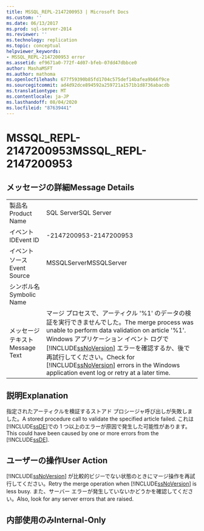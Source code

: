 ```yaml
---
title: MSSQL_REPL-2147200953 | Microsoft Docs
ms.custom: ''
ms.date: 06/13/2017
ms.prod: sql-server-2014
ms.reviewer: ''
ms.technology: replication
ms.topic: conceptual
helpviewer_keywords:
- MSSQL_REPL-2147200953 error
ms.assetid: ef9671a0-772f-4d07-bfeb-07dd47dbbce0
author: MashaMSFT
ms.author: mathoma
ms.openlocfilehash: 677f59390b85fd1704c575def14bafea9b66f9ce
ms.sourcegitcommit: ad4d92dce894592a259721a1571b1d8736abacdb
ms.translationtype: MT
ms.contentlocale: ja-JP
ms.lasthandoff: 08/04/2020
ms.locfileid: "87639441"
---
```

# <a name="mssql_repl-2147200953"></a><span data-ttu-id="c6e36-102">MSSQL_REPL-2147200953</span><span class="sxs-lookup"><span data-stu-id="c6e36-102">MSSQL_REPL-2147200953</span></span>
    
## <a name="message-details"></a><span data-ttu-id="c6e36-103">メッセージの詳細</span><span class="sxs-lookup"><span data-stu-id="c6e36-103">Message Details</span></span>  
  
|||  
|-|-|  
|<span data-ttu-id="c6e36-104">製品名</span><span class="sxs-lookup"><span data-stu-id="c6e36-104">Product Name</span></span>|<span data-ttu-id="c6e36-105">SQL Server</span><span class="sxs-lookup"><span data-stu-id="c6e36-105">SQL Server</span></span>|  
|<span data-ttu-id="c6e36-106">イベント ID</span><span class="sxs-lookup"><span data-stu-id="c6e36-106">Event ID</span></span>|<span data-ttu-id="c6e36-107">-2147200953</span><span class="sxs-lookup"><span data-stu-id="c6e36-107">-2147200953</span></span>|  
|<span data-ttu-id="c6e36-108">イベント ソース</span><span class="sxs-lookup"><span data-stu-id="c6e36-108">Event Source</span></span>|<span data-ttu-id="c6e36-109">MSSQLServer</span><span class="sxs-lookup"><span data-stu-id="c6e36-109">MSSQLServer</span></span>|  
|<span data-ttu-id="c6e36-110">シンボル名</span><span class="sxs-lookup"><span data-stu-id="c6e36-110">Symbolic Name</span></span>||  
|<span data-ttu-id="c6e36-111">メッセージ テキスト</span><span class="sxs-lookup"><span data-stu-id="c6e36-111">Message Text</span></span>|<span data-ttu-id="c6e36-112">マージ プロセスで、アーティクル '%1' のデータの検証を実行できませんでした。</span><span class="sxs-lookup"><span data-stu-id="c6e36-112">The merge process was unable to perform data validation on article '%1'.</span></span> <span data-ttu-id="c6e36-113">Windows アプリケーション イベント ログで [!INCLUDE[ssNoVersion](../../includes/ssnoversion-md.md)] エラーを確認するか、後で再試行してください。</span><span class="sxs-lookup"><span data-stu-id="c6e36-113">Check for [!INCLUDE[ssNoVersion](../../includes/ssnoversion-md.md)] errors in the Windows application event log or retry at a later time.</span></span>|  
  
## <a name="explanation"></a><span data-ttu-id="c6e36-114">説明</span><span class="sxs-lookup"><span data-stu-id="c6e36-114">Explanation</span></span>  
 <span data-ttu-id="c6e36-115">指定されたアーティクルを検証するストアド プロシージャ呼び出しが失敗しました。</span><span class="sxs-lookup"><span data-stu-id="c6e36-115">A stored procedure call to validate the specified article failed.</span></span> <span data-ttu-id="c6e36-116">これは [!INCLUDE[ssDE](../../includes/ssde-md.md)]での 1 つ以上のエラーが原因で発生した可能性があります。</span><span class="sxs-lookup"><span data-stu-id="c6e36-116">This could have been caused by one or more errors from the [!INCLUDE[ssDE](../../includes/ssde-md.md)].</span></span>  
  
## <a name="user-action"></a><span data-ttu-id="c6e36-117">ユーザーの操作</span><span class="sxs-lookup"><span data-stu-id="c6e36-117">User Action</span></span>  
 <span data-ttu-id="c6e36-118">[!INCLUDE[ssNoVersion](../../includes/ssnoversion-md.md)] が比較的ビジーでない状態のときにマージ操作を再試行してください。</span><span class="sxs-lookup"><span data-stu-id="c6e36-118">Retry the merge operation when [!INCLUDE[ssNoVersion](../../includes/ssnoversion-md.md)] is less busy.</span></span> <span data-ttu-id="c6e36-119">また、サーバー エラーが発生していないかどうかを確認してください。</span><span class="sxs-lookup"><span data-stu-id="c6e36-119">Also, look for any server errors that are raised.</span></span>  
  
## <a name="internal-only"></a><span data-ttu-id="c6e36-120">内部使用のみ</span><span class="sxs-lookup"><span data-stu-id="c6e36-120">Internal-Only</span></span>  
  
